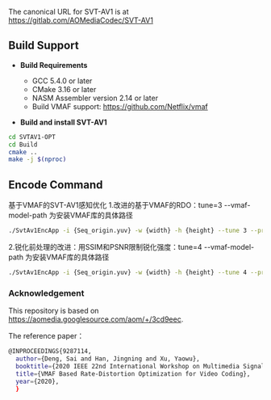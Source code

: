 The canonical URL for SVT-AV1 is at <https://gitlab.com/AOMediaCodec/SVT-AV1>

## Build Support 
- __Build Requirements__
  - GCC 5.4.0 or later
  - CMake 3.16 or later
  - NASM Assembler version 2.14 or later
  - Build VMAF support: <https://github.com/Netflix/vmaf>

- __Build and install SVT-AV1__
``` bash
cd SVTAV1-OPT
cd Build
cmake ..
make -j $(nproc)
```

## Encode Command
基于VMAF的SVT-AV1感知优化
1.改进的基于VMAF的RDO：tune=3 --vmaf-model-path 为安装VMAF库的具体路径
``` bash
./SvtAv1EncApp -i {Seq_origin.yuv} -w {width} -h {height} --tune 3 --preset 3 --fps {fps} --rc 0 --qp {crf} --enable-qm 1 --keyint 256 --hierarchical-levels 5 --enable-stat-report 1 --stat-file {encode.log} --output {compress.ivf} --recon {Seq_reconstructed.yuv} --vmaf-model-path {/vmaf-2.3.1/model/vmaf_v0.6.1.json}
```
2.锐化前处理的改进：用SSIM和PSNR限制锐化强度：tune=4  --vmaf-model-path 为安装VMAF库的具体路径
``` bash
./SvtAv1EncApp -i {Seq_origin.yuv} -w {width} -h {height} --tune 4 --preset 3 --fps {fps} --rc 0 --qp {crf} --enable-qm 1 --keyint 256 --hierarchical-levels 5 --enable-stat-report 1 --stat-file {encode.log} --output {compress.ivf} --recon {Seq_reconstructed.yuv} --vmaf-model-path {/vmaf-2.3.1/model/vmaf_v0.6.1.json}
```
### Acknowledgement
This repository is based on <https://aomedia.googlesource.com/aom/+/3cd9eec>.

The reference paper：
``` bash
@INPROCEEDINGS{9287114,
  author={Deng, Sai and Han, Jingning and Xu, Yaowu},
  booktitle={2020 IEEE 22nd International Workshop on Multimedia Signal Processing (MMSP)}, 
  title={VMAF Based Rate-Distortion Optimization for Video Coding}, 
  year={2020},
  }
```

